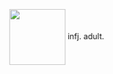 <img src="https://64.media.tumblr.com/405c3d246e63263608d08acdb9bfc67a/73c9816ff0be9890-5e/s400x600/7d01c5e5eb0187c6c077aa1e4f8724320757b4f9.gifv" width="100" align="center">
infj. adult.
